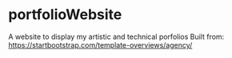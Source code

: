 # portfolioWebsite
A website to display my artistic and technical porfolios
Built from: https://startbootstrap.com/template-overviews/agency/ 
